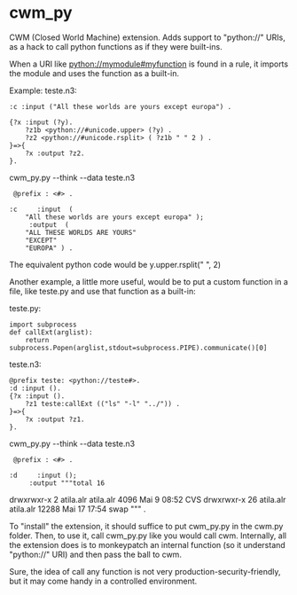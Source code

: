 cwm_py
======

CWM (Closed World Machine) extension. Adds support to "python://" URIs, as a hack to call python functions as if they were built-ins.

When a URI like <python://mymodule#myfunction> is found in a rule,
it imports the module and uses the function as a built-in.

Example:
teste.n3:

    :c :input ("All these worlds are yours except europa") .

    {?x :input (?y).
        ?z1b <python://#unicode.upper> (?y) .
        ?z2 <python://#unicode.rsplit> ( ?z1b " " 2 ) .
    }=>{
        ?x :output ?z2.
    }.

cwm_py.py --think --data teste.n3

     @prefix : <#> .

    :c     :input  (
        "All these worlds are yours except europa" );
         :output  (
        "ALL THESE WORLDS ARE YOURS"
        "EXCEPT"
        "EUROPA" ) .

The equivalent python code would be y.upper.rsplit(" ", 2)

Another example, a little more useful, would be to put a custom function in a file, like teste.py
and use that function as a built-in:

teste.py:

    import subprocess
    def callExt(arglist):
        return subprocess.Popen(arglist,stdout=subprocess.PIPE).communicate()[0]

teste.n3:

    @prefix teste: <python://teste#>.
    :d :input ().
    {?x :input ().
        ?z1 teste:callExt (("ls" "-l" "../")) .
    }=>{
        ?x :output ?z1.
    }.

cwm_py.py --think --data teste.n3

     @prefix : <#> .

    :d     :input ();
         :output """total 16
 drwxrwxr-x  2 atila.alr atila.alr  4096 Mai  9 08:52 CVS
 drwxrwxr-x 26 atila.alr atila.alr 12288 Mai 17 17:54 swap
 """ .

To "install" the extension, it should suffice to put cwm_py.py in the cwm.py folder.
Then, to use it, call cwm_py.py like you would call cwm.
Internally, all the extension does is to monkeypatch an internal function (so it understand "python://" URI)
and then pass the ball to cwm.

Sure, the idea of call any function is not very production-security-friendly, but it may come handy in a controlled environment.
